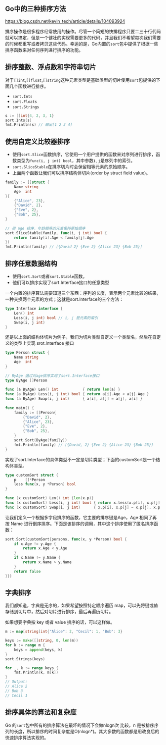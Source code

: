
## Go中的三种排序方法
https://blog.csdn.net/kevin_tech/article/details/104093924


排序操作是很多程序经常使用的操作。尽管一个简短的快排程序只要二三十行代码就可以搞定，但是一个健壮的实现需要更多的代码，并且我们不希望每次我们需要的时候都重写或者拷贝这些代码。幸运的是，Go内置的`sort`包中提供了根据一些排序函数来对任何序列进行排序的功能。


## 排序整数、浮点数和字符串切片


对于`[]int`,`[]float`,`[]string`这种元素类型是基础类型的切片使用`sort`包提供的下面几个函数进行排序。


* `sort.Ints`    
* `sort.Floats`    
* `sort.Strings`

```go
s := []int{4, 2, 3, 1}
sort.Ints(s)
fmt.Println(s) // 输出[1 2 3 4]
```

## 使用自定义比较器排序


* 使用`sort.Slice`函数排序，它使用一个用户提供的函数来对序列进行排序，函数类型为`func(i, j int) bool`，其中参数`i`, `j`是序列中的索引。    
* `sort.SliceStable`在排序切片时会保留相等元素的原始顺序。    
* 上面两个函数让我们可以排序结构体切片(order by struct field value)。

```go
family := []struct {
    Name string
    Age  int
}{
    {"Alice", 23},
    {"David", 2},
    {"Eve", 2},
    {"Bob", 25},
}
 
// 用 age 排序，年龄相等的元素保持原始顺序
sort.SliceStable(family, func(i, j int) bool {
    return family[i].Age < family[j].Age
})
fmt.Println(family) // [{David 2} {Eve 2} {Alice 23} {Bob 25}]
```

## 排序任意数据结构


* 使用`sort.Sort`或者`sort.Stable`函数。    
* 他们可以排序实现了sort.Interface接口的任意类型


一个内置的排序算法需要知道三个东西：序列的长度，表示两个元素比较的结果，一种交换两个元素的方式；这就是sort.Interface的三个方法：

```go
type Interface interface {
    Len() int
    Less(i, j int) bool // i, j 是元素的索引
    Swap(i, j int)
}
```

还是以上面的结构体切片为例子，我们为切片类型自定义一个类型名，然后在自定义的类型上实现 srot.Interface 接口

```go
type Person struct {
    Name string
    Age  int
}
 
// ByAge 通过对age排序实现了sort.Interface接口
type ByAge []Person
 
func (a ByAge) Len() int           { return len(a) }
func (a ByAge) Less(i, j int) bool { return a[i].Age < a[j].Age }
func (a ByAge) Swap(i, j int)      { a[i], a[j] = a[j], a[i] }
 
func main() {
    family := []Person{
        {"David", 2},
        {"Alice", 23},
        {"Eve", 2},
        {"Bob", 25},
    }
    sort.Sort(ByAge(family))
    fmt.Println(family) // [{David, 2} {Eve 2} {Alice 23} {Bob 25}]
}
```

实现了sort.Interface的具体类型不一定是切片类型；下面的customSort是一个结构体类型。

```go
type customSort struct {
    p    []*Person
    less func(x, y *Person) bool
}
 
func (x customSort) Len() int {len(x.p)}
func (x customSort) Less(i, j int) bool { return x.less(x.p[i], x.p[j]) }
func (x customSort) Swap(i, j int)      { x.p[i], x.p[j] = x.p[j], x.p[i] }
```

让我们定义一个根据多字段排序的函数，它主要的排序键是Age，Age 相同了再按 Name 进行倒序排序。下面是该排序的调用，其中这个排序使用了匿名排序函数：

```go
sort.Sort(customSort{persons, func(x, y *Person) bool {
    if x.Age != y.Age {
        return x.Age < y.Age
    }
    if x.Name != y.Name {
        return x.Name > y.Name
    }
    return false
}})
```

## 字典排序


我们都知道，字典是无序的，如果希望按照特定顺序遍历 map，可以先将键或值存储到切片中，然后对切片进行排序，最后再遍历切片。


如果想要字典按 key 或者 value 排序的话，可以这样做。
```go
m := map[string]int{"Alice": 2, "Cecil": 1, "Bob": 3}

keys := make([]string, 0, len(m))
for k := range m {
    keys = append(keys, k)
}
sort.Strings(keys)

for _, k := range keys {
    fmt.Println(k, m[k])
}
// Output:
// Alice 2
// Bob 3
// Cecil 1
```


## 排序具体的算法和复杂度


Go 的`sort`包中所有的排序算法在最坏的情况下会做nlogn次 比较，n 是被排序序列的长度，所以排序的时间复杂度是O(nlogn*)。其大多数的函数都是用改良后的快速排序算法实现的。




